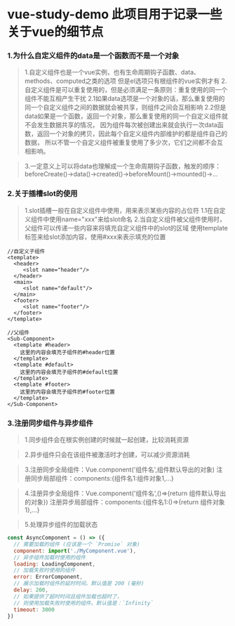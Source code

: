 # vue-study-demo 此项目用于记录一些关于vue的细节点

### 1.**为什么自定义组件的data是一个函数而不是一个对象**
>1.自定义组件也是一个vue实例，也有生命周期钩子函数、data、methods、computed之类的选项
   但是el选项只有根组件的vue实例才有
>2.自定义组件是可以重复使用的，但是必须满足一条原则：重复使用的同一个组件不能互相产生干扰
   2.1如果data选项是一个对象的话，那么重复使用的同一个自定义组件之间的数据就会被共享，则组件之间会互相影响
   2.2但是data如果是一个函数，返回一个对象，那么重复使用的同一个自定义组件就不会发生数据共享的情况，
      因为组件每次被创建出来就会执行一次data函数，返回一个对象的拷贝，因此每个自定义组件内部维护的都是组件自己的数据，
      所以不管一个自定义组件被重复使用了多少次，它们之间都不会互相影响。

>3.一定意义上可以将data也理解成一个生命周期钩子函数，触发的顺序：
    beforeCreate()->data()->created()->beforeMount()->mounted()->...


### 2.**关于插槽slot的使用**
>1.slot插槽一般在自定义组件中使用，用来表示某些内容的占位符
    1.1在自定义组件中使用name="xxx"来给slot命名
>2.当自定义组件被父组件使用时，父组件可以传递一些内容来将填充自定义组件中的slot的区域
   使用template标签来给slot添加内容，使用#xxx来表示填充的位置
```vue
//自定义子组件
<template>
  <header>
     <slot name="header"/>
  </header>
  <main>
     <slot name="default"/>
  </main>
  <footer>
     <slot name="footer"/>
  </footer>
</template>
```
```vue
//父组件
<Sub-Component>
  <template #header>
    这里的内容会填充子组件的#header位置
  </template>
  <template #default>
    这里的内容会填充子组件的#default位置
  </template>
  <template #footer>
    这里的内容会填充子组件的#footer位置
  </template>
</Sub-Component>
```

### 3.**注册同步组件与异步组件**
>1.同步组件会在根实例创建的时候就一起创建，比较消耗资源

>2.异步组件只会在该组件被激活时才创建，可以减少资源消耗

>3.注册同步全局组件：Vue.component('组件名',组件默认导出的对象)
   注册同步局部组件：components:{组件名1:组件对象1,...}

>4.注册异步全局组件：Vue.component('组件名‘,()=>{return 组件默认导出的对象})
   注册异步局部组件：components:{组件名1:()=>{return 组件对象1},...}

>5.处理异步组件的加载状态
```js
const AsyncComponent = () => ({
  // 需要加载的组件 (应该是一个 `Promise` 对象)
  component: import('./MyComponent.vue'),
  // 异步组件加载时使用的组件
  loading: LoadingComponent,
  // 加载失败时使用的组件
  error: ErrorComponent,
  // 展示加载时组件的延时时间。默认值是 200 (毫秒)
  delay: 200,
  // 如果提供了超时时间且组件加载也超时了，
  // 则使用加载失败时使用的组件。默认值是：`Infinity`
  timeout: 3000
})
```
